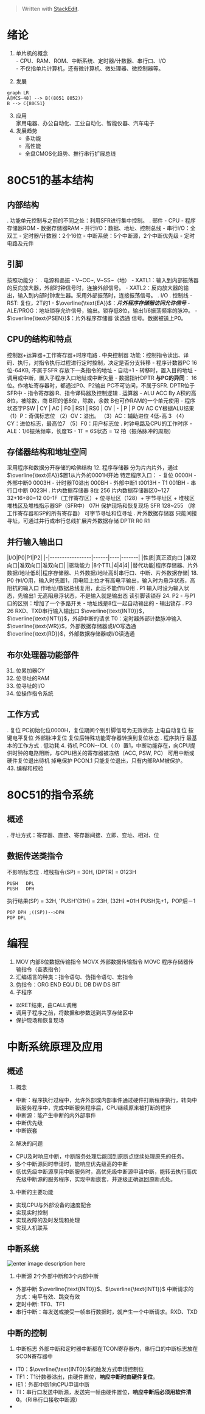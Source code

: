 


> Written with [StackEdit](https://stackedit.io/).  
# 绪论  
 1.  单片机的概念    
    -   CPU、RAM、ROM、中断系统、定时器/计数器、串行口、I/O        
    -   不仅指单片计算机，还有微计算机、微处理器、微控制器等。
        
 2.  发展  
```mermaid
graph LR
A[MCS-48] --> B((8051 8052))
B --> C{80C51}
```  
 3. 应用  
家用电器、办公自动化、工业自动化、智能仪器、汽车电子
 4. 发展趋势
	-  多功能
	-  高性能
	-  全盘CMOS化趋势、推行串行扩展总线
# 80C51的基本结构
## 内部结构
. 功能单元控制与之前的不同之处：利用SFR进行集中控制。
. 部件
	- CPU
	- 程序存储器ROM
	- 数据存储器RAM
	- 并行I/O：数据、地址、控制总线
	- 串行I/O：全双工
	- 定时器/计数器：2个16位
	- 中断系统：5个中断源，2个中断优先级
	- 定时电路及元件
## 引脚
按照功能分：
. 电源和晶振
	- V~CC~, V~SS~（地）
	- XATL1：输入到内部振荡器的反向放大器，外部时钟信号时，连接外部信号。
	- XATL2：反向放大器的输出，输入到内部时钟发生器。采用外部振荡时，连接振荡信号。
.  I/O
. 控制线
	- RST: 复位，2T的1
	- $\overline{\text{EA}}$：***片外程序存储器访问允许信号***
	- ALE/PROG：地址锁存允许信号，输出。锁存低8位，输出1/6振荡频率的脉冲。
	- $\overline{\text{PSEN}}$：片外程序存储器 读选通 信号。数据被送上P0。
## CPU的结构和特点
控制器+运算器+工作寄存器+时序电路
. 中央控制器
功能：控制指令读出、译码、执行，对指令执行过程进行定时控制，决定是否分支转移
	- 程序计数器PC
	16位-64KB, 不属于SFR
	存放下一条指令的地址
		- 自动+1
		- 转移时，置入目的地址
		- 调用或中断，置入子程序入口地址或中断矢量
	- 数据指针DPTR
**与PC的异同**：
16位。作地址寄存器时，都通过P0、P2输出
PC不可访问，不属于SFR. DPTR位于SFR中
	- 指令寄存器IR、指令译码器及控制逻辑
. 运算器
	- ALU ACC By
	A积的高8位，被除数，商
	B积的低8位，除数，余数
	B也可作RAM的一个单元使用
	- 程序状态字PSW
	| CY | AC | F0 | RS1 | RS0 | OV | - | P |
	P OV AC CY根据ALU结果
	（1）P：奇偶标志位
	（2）OV：溢出。
	（3）AC：辅助进位 4低-高 3
    （4）CY：进位标志，最高位7
    （5）F0：用户标志位
. 时钟电路及CPU的工作时序
	- ALE：1/6振荡频率，长度1S
	- 1T = 6S状态 = 12 拍（振荡脉冲的周期）
## 存储器结构和地址空间
采用程序和数据分开存储的哈佛结构
 12. 程序存储器
分为片内片外，通过$\overline{\text{EA}}$置1从片外的0001H开始
特定程序入口：
	- 复位 0000H
	- 外部中断0 0003H
	- 计时器T0溢出 000BH
	- 外部中断1 t0013H
	- T1 001BH
	- 串行口中断 0023H
. 片内数据存储器
8位 256
 片内数据存储器区0~127
32+16+80=12
00-1F（工作寄存区）+ 位寻址区（128）+ 字节寻址区 + 堆栈区
  堆栈区及堆栈指示器SP（SFR中）
07H 保护现场和恢复现场
 SFR 128~255
（除工作寄存器和SP的所有寄存器）
可字节寻址和位寻址
. 片外数据存储器
只能间接寻址，可通过并行或串行总线扩展片外数据存储
DPTR R0 R1
## 并行输入输出口
|I/O|P0|P1|P2|
|-|-----------------|------|----|-------|
|性质|真正双向口 |准双向口|准双向口|准双向口|
|驱动能力          |8个TTL|4|4|4|
|替代功能|程序存储器、片外数据/地址低8||程序存储器、片外数据/地址高8|串行口、中断、片外数据存储|
 18. P0
 作I/O用，输入时先置1，用电阻上拉才有高电平输出，输入时为悬浮状态，高阻抗的输入口
 作地址/数据总线复用，此后不能作I/O用
. P1
 输入时设为输入状态，先输出1
 无高阻悬浮状态，不是输入就是输出态
 读引脚读锁存
 24. P2
	- 与P1口的区别：增加了一个多路开关
	- 地址线是8位一起自动输出的
	- 输出锁存
. P3
 26   RXD、TXD串行输入输出口
  $\overline{\text{INT0}}$，$\overline{\text{INT1}}$，外部中断的请求
  T0：定时器外部计数脉冲输入
  $\overline{\text{WR}}$，外部数据存储器或I/O写选通 
  $\overline{\text{RD}}$，外部数据存储器或I/O读选通 
## 布尔处理器功能部件
 31. 位累加器CY
 32. 位寻址的RAM
 33. 位寻址的I/O
 34. 位操作指令系统
## 工作方式
 .  复位
 PC初始化位0000H，复位期间个别引脚信号为无效状态
  上电自动复位
  按键电平复位
  外部脉冲复位
 复位后特殊功能寄存器转换到复位状态
 .  程序执行
  最基本的工作方式
 .  低功耗
 4. 待机
 PCON--IDL（.0）置1，中断功能存在，向CPU提供时钟的电路阻断，与CPU相关的寄存器被冻结（ACC, PSW, PC）
 可用中断或硬件复位退出待机
  掉电保护
 PCON.1 只能复位退出，只有内部RAM被保护。   
 43. 编程和校验 
# 80C51的指令系统
## 概述
. 寻址方式：寄存器、直接、寄存器间接、立即、变址、相对、位
## 数据传送类指令
不影响标志位
. 堆栈指令(SP) = 30H, (DPTR) = 0123H
```
PUSH   DPL
PUSH   DPH
```
执行结果(SP) = 32H, 'PUSH'(31H) = 23H, (32H) =01H
PUSH先+1，POP后－1
```
POP DPH ;((SP))-->DPH
POP DPL
```
# 编程
 1. MOV 内部8位数据传输指令
 MOVX 外部数据传输指令
MOVC 程序存储器传输指令（查表指令）
2. 汇编语言的种类：指令语句、伪指令语句、宏指令
3. 伪指令：ORG END EQU DL DB DW DS BIT 
4. 子程序
- 以RET结束，由CALL调用
- 调用子程序之前，将数据和参数送到共享存储区中
- 保护现场和恢复现场
# 中断系统原理及应用
## 概述
1. 概念
- 中断：程序执行过程中，允许外部或内部事件通过硬件打断程序执行，转向中断服务程序中，完成中断服务程序后，CPU继续原来被打断的程序
- 中断源：能产生中断的内外部事件
- 中断优先级
- 中断嵌套
2. 解决的问题
- CPU及时响应中断，中断服务处理后能回到原断点继续处理原先的任务。
- 多个中断源同时申请时，能响应优先级高的中断
- 低优先级中断源享用中断服务时，高优先级中断源申请中断，能转去执行高优先级中断源的服务程序，实现中断嵌套，并逐级正确返回原断点处。
3. 中断的主要功能
- 实现CPU与外部设备的速度配合
- 实现实时控制
- 实现故障的及时发现和处理
- 实现人机联系
## 中断系统
![enter image description here](https://upload.semidata.info/www.eefocus.com/blog/media/201501/332861.jpg)
1. 中断源
2个外部中断和3个内部中断
- 外部中断
$\overline{\text{INT0}}$、$\overline{\text{INT1}}$
中断请求的方式：电平有效、跳变有效
- 定时中断: TF0、TF1
- 串行中断：每发送或接受一帧串行数据时，就产生一个中断请求。RXD、TXD
## 中断的控制
1. 中断标志
外部中断和定时器中断都在TCON寄存器内，串行口的中断标志放在SCON寄存器中
- IT0：$\overline{\text{INT0}}$的触发方式申请控制位
- TF1：T1计数器溢出，由硬件置位，**响应中断时由硬件复位**。
- IE1：外部中断1向CPU申请中断
- TI：串行口发送中断源，发送完一帧由硬件置位，**响应中断后必须用软件清0**。（RI串行口接收中断源）
- 
<!--stackedit_data:
eyJoaXN0b3J5IjpbLTQzOTI3Mzg5MSwtMTQ0Njg3OTQzOCwxMj
k2NjkwODIsMzc5OTgzNDY3LC02MjEzMDEyNTksLTIwNzcwODc4
OTQsMTQ3NzQ0MTgwOCwtNjA5OTk0ODQ4LC0xMDIwNTczMzE4LD
kwMTA2MzE1NywtOTkzNjgzMTMwLDE3OTQ2OTc4NTEsLTEzMjky
ODYyOTAsNjMyODc5LC0xMTYyMTcxNDczLDE0NzE4NjkxMSwtMT
AyNDExODU3MywtMTAyMTc4ODE3NCwxNzM5NTcyNDA0LC03NzM5
MDcxMzFdfQ==
-->